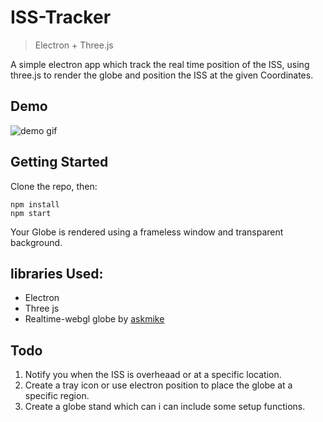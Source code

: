 # ISS-Tracker
> Electron + Three.js

A simple electron app which track the real time position of the ISS,
using three.js to render the globe and position the ISS at the given Coordinates.
## Demo

![demo gif](https://raw.githubusercontent.com/gossterrible/ISS-Tracker/master/img/2016-08-16_23-14-25.gif)

## Getting Started

Clone the repo, then:
```
npm install
npm start
```
Your Globe is rendered using a frameless window and transparent background.



## libraries Used:

* Electron
* Three js
* Realtime-webgl globe by [askmike](https://github.com/askmike/realtime-webgl-globe) 

## Todo
1. Notify you when the ISS is overheaad or at a specific location.
2. Create a tray icon or use electron position to place the globe at a specific region.
3. Create a globe stand which can i can include some setup functions.
